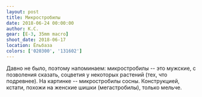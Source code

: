 ```yaml
---
layout: post
title: Микростробилы
date: 2018-06-24 00:00:00
author: К.С.
gear: [E-3, 35mm macro]
shoot_date: 2018-06-17
location: Ёльбаза
colors: ['020300', '131602']
---
```

Давно не было, поэтому напоминаем: микростробилы -- это мужские, с позволения сказать, соцветия у некоторых растений (тех, что подревнее). На картинке -- микростробилы сосны. Конструкцией, кстати, похожи на женские шишки (мегастробилы), только мельче.
